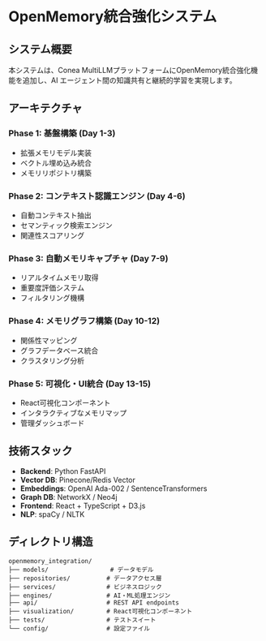 # OpenMemory統合強化システム

## システム概要

本システムは、Conea MultiLLMプラットフォームにOpenMemory統合強化機能を追加し、AI エージェント間の知識共有と継続的学習を実現します。

## アーキテクチャ

### Phase 1: 基盤構築 (Day 1-3)
- 拡張メモリモデル実装
- ベクトル埋め込み統合
- メモリリポジトリ構築

### Phase 2: コンテキスト認識エンジン (Day 4-6)
- 自動コンテキスト抽出
- セマンティック検索エンジン
- 関連性スコアリング

### Phase 3: 自動メモリキャプチャ (Day 7-9)
- リアルタイムメモリ取得
- 重要度評価システム
- フィルタリング機構

### Phase 4: メモリグラフ構築 (Day 10-12)
- 関係性マッピング
- グラフデータベース統合
- クラスタリング分析

### Phase 5: 可視化・UI統合 (Day 13-15)
- React可視化コンポーネント
- インタラクティブなメモリマップ
- 管理ダッシュボード

## 技術スタック

- **Backend**: Python FastAPI
- **Vector DB**: Pinecone/Redis Vector
- **Embeddings**: OpenAI Ada-002 / SentenceTransformers
- **Graph DB**: NetworkX / Neo4j
- **Frontend**: React + TypeScript + D3.js
- **NLP**: spaCy / NLTK

## ディレクトリ構造

```
openmemory_integration/
├── models/                 # データモデル
├── repositories/          # データアクセス層
├── services/              # ビジネスロジック
├── engines/               # AI・ML処理エンジン
├── api/                   # REST API endpoints
├── visualization/         # React可視化コンポーネント
├── tests/                 # テストスイート
└── config/                # 設定ファイル
```
